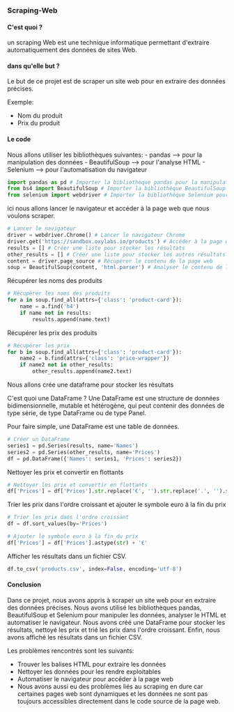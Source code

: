 ### Scraping-Web

#### C'est quoi ?

un scraping Web est une technique informatique permettant d'extraire automatiquement des données de sites Web.

#### dans qu'elle but ?

Le but de ce projet est de scraper un site web pour en extraire des données précises. 

Exemple:
- Nom du produit
- Prix du produit

#### Le code

Nous allons utiliser les bibliothèques suivantes: 
    - pandas --> pour la manipulation des données
    - BeautifulSoup --> pour l'analyse HTML
    - Selenium --> pour l'automatisation du navigateur

```python
import pandas as pd # Importer la bibliothèque pandas pour la manipulation des données
from bs4 import BeautifulSoup # Importer la bibliothèque BeautifulSoup pour l'analyse HTML
from selenium import webdriver # Importer la bibliothèque Selenium pour l'automatisation du navigateur
```

ici nous allons lancer le navigateur et accéder à la page web que nous voulons scraper.

```python
# Lancer le navigateur
driver = webdriver.Chrome() # Lancer le navigateur Chrome
driver.get('https://sandbox.oxylabs.io/products') # Accéder à la page web
results = [] # Créer une liste pour stocker les résultats
other_results = [] # Créer une liste pour stocker les autres résultats
content = driver.page_source # Récupérer le contenu de la page web
soup = BeautifulSoup(content, 'html.parser') # Analyser le contenu de la page web
```

Récupérer les noms des produits

```python
# Récupérer les noms des produits
for a in soup.find_all(attrs={'class': 'product-card'}):
    name = a.find('h4')
    if name not in results:
        results.append(name.text)
```

Récupérer les prix des produits

```python
# Récupérer les prix
for b in soup.find_all(attrs={'class': 'product-card'}):
    name2 = b.find(attrs={'class': 'price-wrapper'})
    if name2 not in other_results:
        other_results.append(name2.text)
```

Nous allons crée une dataframe pour stocker les résultats

C'est quoi une DataFrame ?
Une DataFrame est une structure de données bidimensionnelle, mutable et hétérogène, qui peut contenir des données de type série, de type DataFrame ou de type Panel.

Pour faire simple, une DataFrame est une table de données.

```python
# Créer un DataFrame
series1 = pd.Series(results, name='Names')
series2 = pd.Series(other_results, name='Prices')
df = pd.DataFrame({'Names': series1, 'Prices': series2})
```

Nettoyer les prix et convertir en flottants
```python
# Nettoyer les prix et convertir en flottants
df['Prices'] = df['Prices'].str.replace('€', '').str.replace('.', '').str.replace(',', '.').str.strip().astype(float)
```

Trier les prix dans l'ordre croissant et ajouter le symbole euro à la fin du prix
```python
# Trier les prix dans l'ordre croissant
df = df.sort_values(by='Prices')

# Ajouter le symbole euro à la fin du prix
df['Prices'] = df['Prices'].astype(str) + '€'
```

Afficher les résultats dans un fichier CSV. 
```python
df.to_csv('products.csv', index=False, encoding='utf-8')
```

#### Conclusion

Dans ce projet, nous avons appris à scraper un site web pour en extraire des données précises. Nous avons utilisé les bibliothèques pandas, BeautifulSoup et Selenium pour manipuler les données, analyser le HTML et automatiser le navigateur. Nous avons créé une DataFrame pour stocker les résultats, nettoyé les prix et trié les prix dans l'ordre croissant. Enfin, nous avons affiché les résultats dans un fichier CSV.

Les problèmes rencontrés sont les suivants:
- Trouver les balises HTML pour extraire les données
- Nettoyer les données pour les rendre exploitables
- Automatiser le navigateur pour accéder à la page web
- Nous avons aussi eu des problèmes liés au scraping en dure car certaines pages web sont dynamiques et les données ne sont pas toujours accessibles directement dans le code source de la page web.
